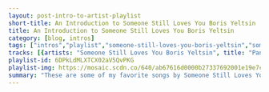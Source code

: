 ```yaml
---
layout: post-intro-to-artist-playlist
short-title: An Introduction to Someone Still Loves You Boris Yeltsin
title: An Introduction to Someone Still Loves You Boris Yeltsin
category: [blog, intros]
tags: ["intros","playlist","someone-still-loves-you-boris-yeltsin","someone-still-loves-you-boris-yeltsin","someone-still-loves-you-boris-yeltsin","someone-still-loves-you-boris-yeltsin","someone-still-loves-you-boris-yeltsin","someone-still-loves-you-boris-yeltsin","someone-still-loves-you-boris-yeltsin","someone-still-loves-you-boris-yeltsin","someone-still-loves-you-boris-yeltsin","someone-still-loves-you-boris-yeltsin","someone-still-loves-you-boris-yeltsin","someone-still-loves-you-boris-yeltsin","someone-still-loves-you-boris-yeltsin","someone-still-loves-you-boris-yeltsin","someone-still-loves-you-boris-yeltsin","someone-still-loves-you-boris-yeltsin","someone-still-loves-you-boris-yeltsin","someone-still-loves-you-boris-yeltsin","someone-still-loves-you-boris-yeltsin","someone-still-loves-you-boris-yeltsin","someone-still-loves-you-boris-yeltsin","someone-still-loves-you-boris-yeltsin","someone-still-loves-you-boris-yeltsin","someone-still-loves-you-boris-yeltsin","someone-still-loves-you-boris-yeltsin","someone-still-loves-you-boris-yeltsin","someone-still-loves-you-boris-yeltsin","someone-still-loves-you-boris-yeltsin","someone-still-loves-you-boris-yeltsin","someone-still-loves-you-boris-yeltsin","someone-still-loves-you-boris-yeltsin","someone-still-loves-you-boris-yeltsin","someone-still-loves-you-boris-yeltsin","someone-still-loves-you-boris-yeltsin","someone-still-loves-you-boris-yeltsin"]
tracks: [{artists: "Someone Still Loves You Boris Yeltsin", title: "Pangea", album: "Broom"},{artists: "Someone Still Loves You Boris Yeltsin", title: "Critical Drain", album: "Let It Sway [Deluxe Edition]"},{artists: "Someone Still Loves You Boris Yeltsin", title: "Think I Wanna Die", album: "Pershing"},{artists: "Someone Still Loves You Boris Yeltsin", title: "Lucky Young", album: "Fly By Wire"},{artists: "Someone Still Loves You Boris Yeltsin", title: "Let's Get Tired", album: "Tape Club"},{artists: "Someone Still Loves You Boris Yeltsin", title: "Sink/Let it Sway", album: "Let It Sway [Deluxe Edition]"},{artists: "Someone Still Loves You Boris Yeltsin", title: "Nightwater Girlfriend", album: "Fly By Wire"},{artists: "Someone Still Loves You Boris Yeltsin", title: "Oregon Girl", album: "Broom"},{artists: "Someone Still Loves You Boris Yeltsin", title: "Banned (By the Man)", album: "Let It Sway [Deluxe Edition]"},{artists: "Someone Still Loves You Boris Yeltsin", title: "Boring Fountain", album: "Pershing"},{artists: "Someone Still Loves You Boris Yeltsin", title: "Yellow Missing Signs", album: "Tape Club"},{artists: "Someone Still Loves You Boris Yeltsin", title: "All Hail Dracula!", album: "Let It Sway [Deluxe Edition]"},{artists: "Someone Still Loves You Boris Yeltsin", title: "Gwyneth", album: "Broom"},{artists: "Someone Still Loves You Boris Yeltsin", title: "Some Constellation", album: "Pershing"},{artists: "Someone Still Loves You Boris Yeltsin", title: "The Clod and the Pebble", album: "Tape Club"},{artists: "Someone Still Loves You Boris Yeltsin", title: "Ms. Dot", album: "Fly By Wire"},{artists: "Someone Still Loves You Boris Yeltsin", title: "Bigger Than Yr Yard", album: "Tape Club"},{artists: "Someone Still Loves You Boris Yeltsin", title: "Stuart Gets Lost Dans Le Metro", album: "Let It Sway [Deluxe Edition]"},{artists: "Someone Still Loves You Boris Yeltsin", title: "Modern Mystery", album: "Pershing"},{artists: "Someone Still Loves You Boris Yeltsin", title: "Not Worth Fighting", album: "Tape Club"},{artists: "Someone Still Loves You Boris Yeltsin", title: "I Am Warm & Powerful", album: "Broom"},{artists: "Someone Still Loves You Boris Yeltsin", title: "Young Presidents", album: "Fly By Wire"},{artists: "Someone Still Loves You Boris Yeltsin", title: "My Terrible Personality", album: "Let It Sway [Deluxe Edition]"},{artists: "Someone Still Loves You Boris Yeltsin", title: "Harrison Ford", album: "Fly By Wire"},{artists: "Someone Still Loves You Boris Yeltsin", title: "Spinning Sea", album: "Tape Club"},{artists: "Someone Still Loves You Boris Yeltsin", title: "Yr Broom", album: "Broom"},{artists: "Someone Still Loves You Boris Yeltsin", title: "Tin Floor", album: "Tape Club"},{artists: "Someone Still Loves You Boris Yeltsin", title: "Everlyn", album: "Let It Sway [Deluxe Edition]"},{artists: "Someone Still Loves You Boris Yeltsin", title: "Letter Divine", album: "Tape Club"},{artists: "Someone Still Loves You Boris Yeltsin", title: "Loretta", album: "Fly By Wire"},{artists: "Someone Still Loves You Boris Yeltsin", title: "Lower the Gas Prices, Howard Johnson", album: "Tape Club"},{artists: "Someone Still Loves You Boris Yeltsin", title: "Fly By Wire", album: "Fly By Wire"},{artists: "Someone Still Loves You Boris Yeltsin", title: "Anna Lee", album: "Broom"},{artists: "Someone Still Loves You Boris Yeltsin", title: "Bright Leaves", album: "Fly By Wire"},{artists: "Someone Still Loves You Boris Yeltsin", title: "House Fire", album: "Broom"}]
playlist-id: 6DPkLdMLXTCX02aV5QvPKG
playlist-img: https://mosaic.scdn.co/640/ab67616d0000b27337692001e19e7cfe18857403ab67616d0000b27398c38cd419bc2d80e3e0a643ab67616d0000b273a47a8c2134175f6e18f8fca3ab67616d0000b273c1a05bfb5e09cdb1f8638ea7
summary: "These are some of my favorite songs by Someone Still Loves You Boris Yeltsin"
---
```

